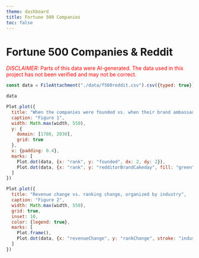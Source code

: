 ```yaml
---
theme: dashboard
title: Fortune 500 Companies
toc: false
---
```

<script src="https://d3js.org/d3.v4.js"></script>
      
# Fortune 500 Companies & Reddit
<span style="color: red;"><span style="text-transform: uppercase; font-style:italic">Disclaimer:</span> Parts of this data were AI-generated. The data used in this project has not been verified and may not be correct.</span>

```js
const data = FileAttachment("./data/f500reddit.csv").csv({typed: true});

```

```js
data
```

```js
Plot.plot({
  title: "When the companies were founded vs. when their brand ambassador's Reddit account was created",
  caption: "Figure 1",
  width: Math.max(width, 550),
  y: {
    domain: [1780, 2030],
    grid: true
  },
  x: {padding: 0.4},
  marks: [
    Plot.dot(data, {x: "rank", y: "founded", dx: 2, dy: 2}),
    Plot.dot(data, {x: "rank", y: "redditorBrandCakeday", fill: "green", dx: -2, dy: -2})
  ]
})
```

```js
Plot.plot({
  title: "Revenue change vs. ranking change, organized by industry",
  caption: "Figure 2",
  width: Math.max(width, 550),
  grid: true,
  inset: 10,
  color: {legend: true},
  marks: [
    Plot.frame(),
    Plot.dot(data, {x: "revenueChange", y: "rankChange", stroke: "industry"})
  ]
})
```

